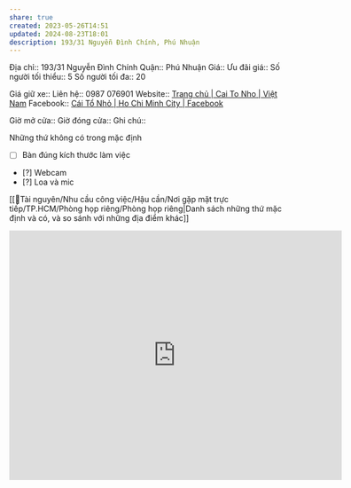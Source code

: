 ```yaml
---
share: true
created: 2023-05-26T14:51
updated: 2024-08-23T18:01
description: 193/31 Nguyễn Đình Chính, Phú Nhuận
---
```

Địa chỉ:: 193/31 Nguyễn Đình Chính
Quận:: Phú Nhuận
Giá:: 
Ưu đãi giá:: 
Số người tối thiểu:: 5
Số người tối đa:: 20
 
Giá giữ xe:: 
Liên hệ:: 0987 076901
Website:: [Trang chủ | Cai To Nho | Việt Nam](https://www.caitonho.com/)
Facebook:: [Cái Tổ Nhỏ | Ho Chi Minh City | Facebook](https://www.facebook.com/caitonho)

Giờ mở cửa::
Giờ đóng cửa::
Ghi chú::

Những thứ không có trong mặc định
- [ ] Bàn đúng kích thước làm việc
- [?] Webcam 
- [?] Loa và mic

[[📜Tài nguyên/Nhu cầu công việc/Hậu cần/Nơi gặp mặt trực tiếp/TP.HCM/Phòng họp riêng/Phòng họp riêng|Danh sách những thứ mặc định và có, và so sánh với những địa điểm khác]]
<iframe src="https://www.google.com/maps/embed?pb=!1m18!1m12!1m3!1d3919.2395642761103!2d106.67150427511754!3d10.79295505888845!2m3!1f0!2f0!3f0!3m2!1i1024!2i768!4f13.1!3m3!1m2!1s0x3175292af75492d1%3A0x91738ba3c251021a!2zQ8OhaSBU4buVIE5o4buP!5e0!3m2!1sen!2s!4v1724399662438!5m2!1sen!2s" width="600" height="450" style="border:0;" allowfullscreen="" loading="lazy" referrerpolicy="no-referrer-when-downgrade"></iframe>